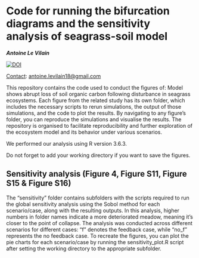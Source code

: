 Code for running the bifurcation diagrams and the sensitivity analysis of seagrass-soil model
==============

***Antoine Le Vilain***

[![DOI](https://zenodo.org/badge/DOI/10.5281/zenodo.13936912.svg)](https://doi.org/10.5281/zenodo.13936912)

<ins>Contact</ins>: antoine.levilain18@gmail.com

This repository contains the code used to conduct the figures of: Model shows abrupt loss of soil organic carbon following disturbance in seagrass ecosystems. Each figure from the related study has its own folder, which includes the necessary scripts to rerun simulations, the output of those simulations, and the code to plot the results. By navigating to any figure’s folder, you can reproduce the simulations and visualise the results. The repository is organised to facilitate reproducibility and further exploration of the ecosystem model and its behavior under various scenarios.

We performed our analysis using R version 3.6.3.

Do not forget to add your working directory if you want to save the figures.

## Sensitivity analysis (Figure 4, Figure S11, Figure S15 & Figure S16)

The “sensitivity” folder contains subfolders with the scripts required to run the global sensitivity analysis using the Sobol method for each scenario/case, along with the resulting outputs. In this analysis, higher numbers in folder names indicate a more deteriorated meadow, meaning it’s closer to the point of collapse. The analysis was conducted across different scenarios for different cases: “f” denotes the feedback case, while “no_f” represents the no feedback case. To recreate the figures, you can plot the pie charts for each scenario/case by running the sensitivity_plot.R script after setting the working directory to the appropriate subfolder.
